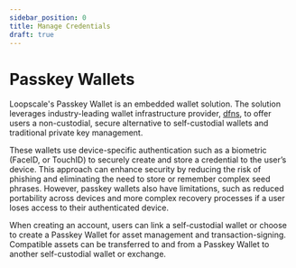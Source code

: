 ```yaml
---
sidebar_position: 0
title: Manage Credentials
draft: true
---
```

# Passkey Wallets
Loopscale's Passkey Wallet is an embedded wallet solution. The solution leverages industry-leading wallet infrastructure provider, [dfns](https://dfns.co), to offer users a non-custodial, secure alternative to self-custodial wallets and traditional private key management.

These wallets use device-specific authentication such as a biometric (FaceID, or TouchID) to securely create and store a credential to the user’s device. This approach can enhance security by reducing the risk of phishing and eliminating the need to store or remember complex seed phrases. However, passkey wallets also have limitations, such as reduced portability across devices and more complex recovery processes if a user loses access to their authenticated device.

When creating an account, users can link a self-custodial wallet or choose to create a Passkey Wallet for asset management and transaction-signing. Compatible assets can be transferred to and from a Passkey Wallet to another self-custodial wallet or exchange. 